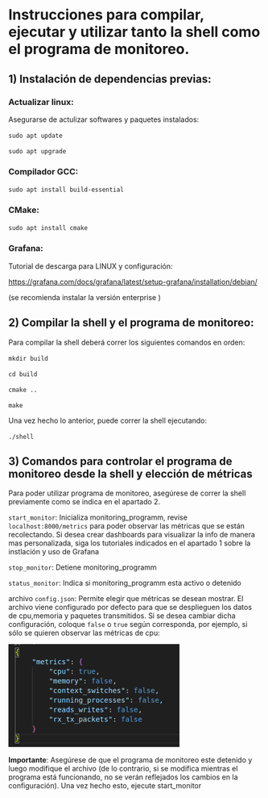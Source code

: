 # Instrucciones para compilar, ejecutar y utilizar tanto la shell como el programa de monitoreo. #

## 1) Instalación de dependencias previas: ##

### Actualizar linux: ###

Asegurarse de actulizar softwares y paquetes instalados:

`sudo apt update`

`sudo apt upgrade`

### Compilador GCC: ###

`sudo apt install build-essential`

### CMake: ###

`sudo apt install cmake`

### Grafana: ###

Tutorial de descarga para LINUX y configuración:

https://grafana.com/docs/grafana/latest/setup-grafana/installation/debian/

(se recomienda instalar la versión enterprise )



## 2) Compilar la shell y el programa de monitoreo: ##

Para compilar la shell deberá correr los siguientes comandos en orden:

`mkdir build`

`cd build`

`cmake ..`

`make`

Una vez hecho lo anterior, puede correr la shell ejecutando:

`./shell`

## 3) Comandos para controlar el programa de monitoreo desde la shell y elección de métricas ##

Para poder utilizar programa de monitoreo, asegúrese de correr la shell previamente como se indica en el apartado 2. 

`start_monitor`: Inicializa monitoring_programm, revise `localhost:8000/metrics` para poder observar las métricas que se están recolectando. Si desea crear dashboards para visualizar la info de manera mas personalizada, siga los tutoriales indicados en el apartado 1 sobre la instlación y uso de Grafana 

`stop_monitor`: Detiene monitoring_programm

`status_monitor`: Indica si monitoring_programm esta activo o detenido

 archivo `config.json`: Permite elegir que métricas se desean mostrar. El archivo viene configurado por defecto para que se desplieguen los datos de cpu,memoria y paquetes transmitidos. Si se desea cambiar dicha configuración, coloque `false` o `true` según corresponda, por ejemplo, si sólo se quieren observar las métricas de cpu:
 
 ![alt text](<Screenshot from 2024-11-01 18-15-46.png>)
 

 **Importante**: Asegúrese de que el programa de monitoreo este detenido y luego modifique el archivo (de lo contrario, si se modifica mientras el programa está funcionando, no se verán reflejados los cambios en la configuración). Una vez hecho esto, ejecute start_monitor